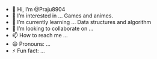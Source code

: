 - 👋 Hi, I’m @Praju8904
- 👀 I’m interested in ... Games and animes.
- 🌱 I’m currently learning ... Data structures and algorithm
- 💞️ I’m looking to collaborate on ...
- 📫 How to reach me ...
- 😄 Pronouns: ...
- ⚡ Fun fact: ...

<!---
Praju8904/Praju8904 is a ✨ special ✨ repository because its `README.md` (this file) appears on your GitHub profile.
You can click the Preview link to take a look at your changes.
--->
